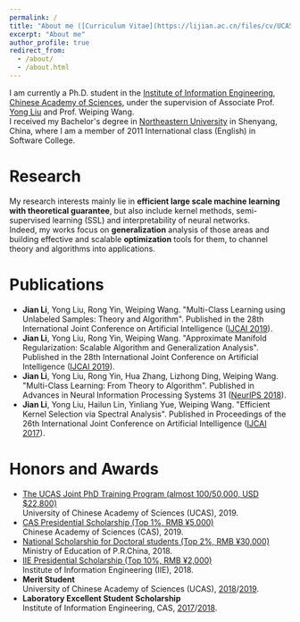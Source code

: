 ```yaml
---
permalink: /
title: "About me ([Curriculum Vitae](https://lijian.ac.cn/files/cv/UCAS_PhD_lijian.pdf))"
excerpt: "About me"
author_profile: true
redirect_from: 
  - /about/
  - /about.html
---
```

I am currently a Ph.D. student in the [Institute of Information Engineering](https://iie.ac.cn/), [Chinese Academy of Sciences](https://ucas.ac.cn/), under the supervision of Associate Prof. [Yong Liu](https://iie-liuyong.github.io/) and Prof. Weiping Wang. <br>
I received my Bachelor's degree in [Northeastern University](http://english.neu.edu.cn/) in Shenyang, China, where I am a member of 2011 International class (English) in Software College. 

# Research
My research interests mainly lie in **efficient large scale machine learning with theoretical guarantee**, but also include kernel methods, semi-supervised learning (SSL) and interpretability of neural networks. <br>
Indeed, my works focus on **generalization** analysis of those areas and building effective and scalable **optimization** tools for them, to channel theory and algorithms into applications.

# Publications
* **Jian Li**, Yong Liu, Rong Yin, Weiping Wang. "Multi-Class Learning using Unlabeled Samples: Theory and Algorithm". Published in the 28th International Joint Conference on Artificial Intelligence ([IJCAI 2019](https://ijcai19.org/)).
* **Jian Li**, Yong Liu, Rong Yin, Weiping Wang. "Approximate Manifold Regularization: Scalable Algorithm and Generalization Analysis". Published in the 28th International Joint Conference on Artificial Intelligence ([IJCAI 2019](https://ijcai19.org/)).
* **Jian Li**, Yong Liu, Rong Yin, Hua Zhang, Lizhong Ding, Weiping Wang. "Multi-Class Learning: From Theory to Algorithm". Published in Advances in Neural Information Processing Systems 31 ([NeurIPS 2018](https://nips.cc/Conferences/2018)).
* **Jian Li**, Yong Liu, Hailun Lin, Yinliang Yue, Weiping Wang. "Efficient Kernel Selection via Spectral Analysis". Published in Proceedings of the 26th International Joint Conference on Artificial Intelligence ([IJCAI 2017](https://www.ijcai-17.org/)).

# Honors and Awards
* [The UCAS Joint PhD Training Program (almost 100/50,000, USD \$22,800)](https://lijian.ac.cn/files/awards/2019_ucas_joint_phd_training_program.pdf) <br>
  University of Chinese Academy of Sciences (UCAS), 2019.
* [CAS Presidential Scholarship (Top 1%, RMB &yen;5,000)](https://lijian.ac.cn/files/awards/2019_cas_presidential_scholarship.pdf) <br>
  Chinese Academy of Sciences (CAS), 2019.
* [National Scholarship for Doctoral students (Top 2%, RMB &yen;30,000)](https://lijian.ac.cn/files/awards/2018_national_scholarship.pdf) <br>
  Ministry of Education of P.R.China, 2018.
* [IIE Presidential Scholarship (Top 10%, RMB &yen;2,000)](https://lijian.ac.cn/files/awards/2018_iie_presidential_scholarship.pdf) <br>
  Institute of Information Engineering (IIE), 2018.
* **Merit Student** <br>
  University of Chinese Academy of Sciences (UCAS), [2018](https://lijian.ac.cn/files/awards/2018_merit_student.pdf)/[2019](https://lijian.ac.cn/files/awards/2019_merit_student.pdf).
* **Laboratory Excellent Student Scholarship** <br>
  Institute of Information Engineering, CAS, [2017](https://lijian.ac.cn/files/awards/2017_laboratory_excellent_student.pdf)/[2018](https://lijian.ac.cn/files/awards/2018_laboratory_excellent_student.pdf).


<!---Activity and Service--->
<!---Experience--->